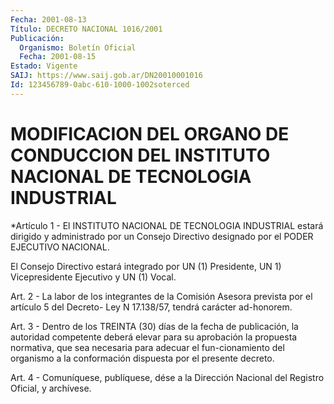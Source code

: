 ```yaml
---
Fecha: 2001-08-13
Título: DECRETO NACIONAL 1016/2001
Publicación:
  Organismo: Boletín Oficial
  Fecha: 2001-08-15
Estado: Vigente
SAIJ: https://www.saij.gob.ar/DN20010001016
Id: 123456789-0abc-610-1000-1002soterced
---
```

# MODIFICACION DEL ORGANO DE CONDUCCION DEL INSTITUTO NACIONAL DE TECNOLOGIA INDUSTRIAL

<a id="1"></a>
*Artículo 1 - El INSTITUTO NACIONAL DE TECNOLOGIA INDUSTRIAL estará dirigido y administrado por un Consejo Directivo designado por el PODER EJECUTIVO NACIONAL.

El Consejo Directivo estará integrado por UN (1) Presidente, UN 1) Vicepresidente Ejecutivo y UN (1) Vocal.

<a id="2"></a>
Art.  2  - La labor de los  integrantes  de  la  Comisión  Asesora prevista por  el  artículo  5 del Decreto- Ley N 17.138/57, tendrá carácter ad-honorem.

<a id="3"></a>
Art. 3 - Dentro de los TREINTA (30) días de la fecha de publicación,  la  autoridad  competente    deberá  elevar  para  su aprobación la propuesta normativa, que sea necesaria  para  adecuar el  fun-cionamiento del organismo a la conformación dispuesta  por el presente decreto.

<a id="4"></a>
Art. 4 - Comuníquese, publíquese, dése a la Dirección Nacional  del Registro Oficial, y archívese.